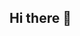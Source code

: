 ## Hi there 👋

<!--
Welcome to my GitHub! I'm Varun Raj Grandhi, a B.Sc. Information Technology student at the University of Cincinnati. I specialize in data science, AI, and software development, with a strong background in Python, C++, SQL, and machine learning.

🔭 I’m currently working on a project related to AI Bias in Recruitment & Hiring, analyzing AI's impact on recruitment tools using IBM's AIF360 library.

🌱 I’m currently learning cloud security, Kubernetes, and expanding my skills in AI applications for cybersecurity.

👯 I’m looking to collaborate on AI-driven solutions, especially those related to data science, machine learning, and cloud technologies.

🤔 I’m looking for help with optimizing machine learning models and handling large-scale datasets.

💬 Ask me about AI fairness, cybersecurity, or software development.

📫 How to reach me: You can reach me via email at grandhvj@mail.uc.edu.

😄 Pronouns: He/Him

⚡ Fun fact: I love creating YouTube content and sharing insights on AI, tech, and data science!
-->

